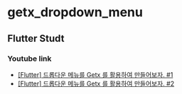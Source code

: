 # getx_dropdown_menu

## Flutter Studt
### Youtube link
- [[Flutter] 드롭다운 메뉴를 Getx 를 활용하여 만들어보자. #1](https://www.youtube.com/watch?v=YQBsrC8K-sI)
- [[Flutter] 드롭다운 메뉴를 Getx 를 활용하여 만들어보자. #2](https://www.youtube.com/watch?v=7t2f2jOwcAM)

